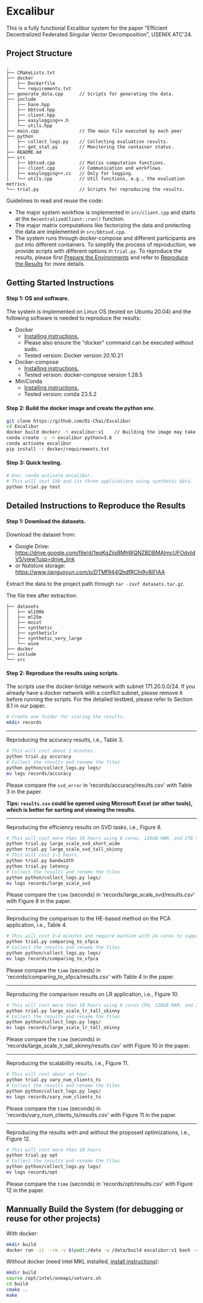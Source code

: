 # Excalibur

This is a fully functional Excalibur system for the paper "Efficient Decentralized Federated Singular Vector Decomposition", USENIX ATC'24.

## Project Structure

```
.
├── CMakeLists.txt
├── docker
│   ├── Dockerfile
│   └── requirements.txt
├── generate_data.cpp      // Scripts for generating the data.
├── include
│   ├── base.hpp
│   ├── bbtsvd.hpp
│   ├── client.hpp
│   ├── easylogging++.h
│   └── utils.hpp
├── main.cpp               // The main file executed by each peer
├── python
│   ├── collect_logs.py    // Collecting evaluation results.
│   ├── get_stat.py        // Monitering the container status.
├── README.md
├── src
│   ├── bbtsvd.cpp         // Matrix computation functions.
│   ├── client.cpp         // Communication and workflows.
│   ├── easylogging++.cc   // Only for logging.
│   └── utils.cpp          // Util functions, e.g., the evaluation metrics.
└── trial.py               // Scripts for reproducing the results.
```

Guidelines to read and reuse the code:
- The major system workflow is implemented in `src/client.cpp` and starts at the `DecentralizedClient::run()` function.
- The major matrix computations like factorizing the data and protecting the data are implemented in `src/bbtsvd.cpp`.
- The system runs through docker-compose and different participants are put into different containers. To simplify the process of reproduction, we provide scripts with different options in `trial.py`. To reproduce the results, please first [Prepare the Environments](#prepare-the-environments) and refer to [Reproduce the Results](#reproduce-the-results) for more details.

## Getting Started Instructions

#### Step 1: OS and software.

The system is implemented on Linux OS (tested on Ubuntu 20.04) and the following software is needed to reproduce the results:

- Docker
  - [Installing instructions.](https://docs.docker.com/engine/install/ubuntu/)
  - Please also ensure the "docker" command can be executed without sudo. 
  - Tested version: Docker version 20.10.21
- Docker-compose
  - [Installing instructions.](https://docs.docker.com/compose/install/linux/)
  - Tested version: docker-compose version 1.28.5
- MiniConda
  - [Installing instructions.](https://docs.anaconda.com/free/miniconda/miniconda-install/)
  - Tested version: conda 23.5.2

#### Step 2: Build the docker image and create the python env.

```bash
git clone https://github.com/Di-Chai/Excalibur
cd Excalibur
docker build docker/ -t excalibur:v1    // Building the image may take more than 10Mins.
conda create -y -n excalibur python=3.8
conda activate excalibur
pip install -r docker/requirements.txt
```

#### Step 3: Quick testing.

```bash
# Env: conda activate excalibur.
# This will test SVD and its three applications using synthetic data.
python trial.py test
```

## Detailed Instructions to Reproduce the Results

#### Step 1: Download the datasets.

Download the dataset from:
- Google Drive: https://drive.google.com/file/d/1eqKgZiisBMhWQNZBDBMAlmcUFOdvtdV5/view?usp=drive_link
- or Nutstore storage: https://www.jianguoyun.com/p/DTMf944QhdfRChi9y8IFIAA

Extract the data to the project path through `tar -zxvf datasets.tar.gz`.

The file tree after extraction:

```
├── datasets
│   ├── ml100k
│   ├── ml25m
│   ├── mnist
│   ├── synthetic
│   ├── syntheticlr
│   ├── synthetic_very_large
│   └── wine
├── docker
├── include
└── src
```

#### Step 2: Reproduce the results using scripts.

The scripts use the docker-bridge network with subnet 171.20.0.0/24. If you already have a docker network with a conflict subnet, please remove it before running the scripts. For the detailed testbed, please refer to Section 8.1 in our paper.

```bash
# Create one folder for storing the results.
mkdir records
```

----

Reproducing the accuracy results, i.e., Table 3.

```bash
# This will cost about 1 minutes.
python trial.py accuracy
# Collect the results and rename the files
python python/collect_logs.py logs/
mv logs records/accuracy
```

Please compare the `svd_error` in 'records/accuracy/results.csv' with Table 3 in the paper.

**Tips: `results.csv` could be opened using Microsoft Excel (or other tools), which is better for sorting and viewing the results.**

----

Reproducing the efficiency results on SVD tasks, i.e., Figure 8.
```bash
# This will cost more than 10 hours using 8 cores, 128GB RAM, and 2TB SSD storage.
python trial.py large_scale_svd_short_wide
python trial.py large_scale_svd_tall_skinny
# This will cost 1~2 hours.
python trial.py bandwidth
python trial.py latency
# Collect the results and rename the files
python python/collect_logs.py logs/
mv logs records/large_scale_svd
```

Please compare the `time` (seconds) in 'records/large_scale_svd/results.csv' with Figure 8 in the paper.

----

Reproducing the comparison to the HE-based method on the PCA application, i.e., Table 4.
```bash
# This will cost 3~4 minutes and require machine with 24 cores to support 6 participants.
python trial.py comparing_to_sfpca
# Collect the results and rename the files
python python/collect_logs.py logs/
mv logs records/comparing_to_sfpca
```

Please compare the `time` (seconds) in 'records/comparing_to_sfpca/results.csv' with Table 4 in the paper.

----

Reproducing the comparison results on LR application, i.e., Figure 10.
```bash
# This will cost more than 10 hours using 8 cores CPU, 128GB RAM, and 2TB SSD storage.
python trial.py large_scale_lr_tall_skinny
# Collect the results and rename the files
python python/collect_logs.py logs/
mv logs records/large_scale_lr_tall_skinny
```

Please compare the `time` (seconds) in 'records/large_scale_lr_tall_skinny/results.csv' with Figure 10 in the paper.

----

Reproducing the scalability results, i.e., Figure 11.
```bash
# This will cost abour an hour.
python trial.py vary_num_clients_ts
# Collect the results and rename the files
python python/collect_logs.py logs/
mv logs records/vary_num_clients_ts
```

Please compare the `time` (seconds) in 'records/vary_num_clients_ts/results.csv' with Figure 11 in the paper.

----

Reproducing the results with and without the proposed optimizations, i.e., Figure 12.
```bash
# This will cost more than 10 hours.
python trial.py opt
# Collect the results and rename the files
python python/collect_logs.py logs/
mv logs records/opt
```

Please compare the `time` (seconds) in 'records/opt/results.csv' with Figure 12 in the paper.

## Mannually Build the System (for debugging or reuse for other projects)

With docker:

```bash
mkdir build
docker run -it --rm -v $(pwd):/data -w /data/build excalibur:v1 bash -c "cmake .. && make"
```

Without docker (need Intel MKL installed, [install instructions](https://www.intel.com/content/www/us/en/developer/tools/oneapi/base-toolkit-download.html)):

```bash
mkdir build
source /opt/intel/oneapi/setvars.sh
cd build
cmake ..
make
```
